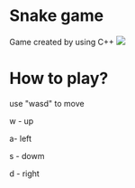 # Snake game
Game created by using C++
![](https://i.ibb.co/VMW6sFB/snak.png)

# How to play?
use "wasd" to move



w - up

a- left

s - dowm

d - right
